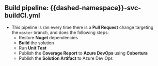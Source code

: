 
## Build pipeline: {{dashed-namespace}}-svc-buildCI.yml

 - This pipeline is ran every time there is a **Pull Request** change targeting the `master` branch, and does the following steps:
	- Restore **Nuget** dependencies
	- **Build** the solution
	- Run **Unit Test**
	- Publish the **Coverage Report** to **Azure DevOps** using **Cobertura**
	- Publish the **Solution Artifact** to Azure Dev Ops
